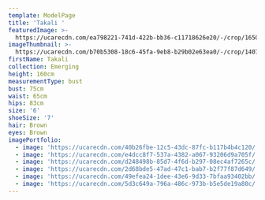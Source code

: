 ```yaml
---
template: ModelPage
title: 'Takali '
featuredImage: >-
  https://ucarecdn.com/ea798221-741d-422b-bb36-c11718626e20/-/crop/1650x810/0,77/-/preview/
imageThumbnail: >-
  https://ucarecdn.com/b70b5308-18c6-45fa-9eb8-b29b02e63ea0/-/crop/1407x2064/101,0/-/preview/
firstName: Takali
collection: Emerging
height: 160cm
measurementType: bust
bust: 75cm
waist: 65cm
hips: 83cm
size: '6'
shoeSize: '7'
hair: Brown
eyes: Brown
imagePortfolio:
  - image: 'https://ucarecdn.com/40b26fbe-12c5-43dc-87fc-b117b4b4c120/'
  - image: 'https://ucarecdn.com/e4dcc8f7-537a-4382-a067-93206d9a705f/'
  - image: 'https://ucarecdn.com/d248498b-85d7-4f6d-b297-08ec4af7265c/'
  - image: 'https://ucarecdn.com/2d68bde5-47ad-47c1-bab7-b2f77f87d649/'
  - image: 'https://ucarecdn.com/49efea24-1dee-43e6-9d33-7bfaa93402bb/'
  - image: 'https://ucarecdn.com/5d3c649a-796a-486c-973b-b5e5de19a80c/'
---
```


